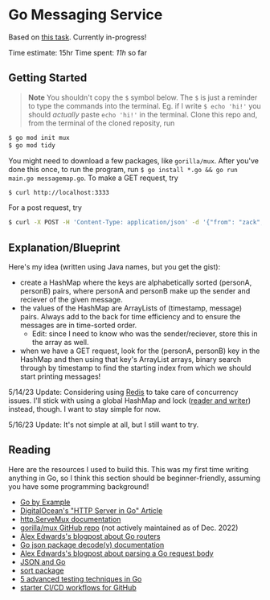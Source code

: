 # Go Messaging Service
Based on [this task](https://gist.github.com/zackbloom/57124a029f6bd1b8ab0e3ea5aff34d71). Currently in-progress!

Time estimate: 15hr
Time spent: *11h* so far

## Getting Started
> **Note**
> You shouldn't copy the `$` symbol below. The `$` is just a reminder to type the commands into the terminal. Eg. if I write `$ echo 'hi!'` you should *actually* paste `echo 'hi!'` in the terminal.
Clone this repo and, from the terminal of the cloned reposity, run
```bash
$ go mod init mux
$ go mod tidy
```
You might need to download a few packages, like `gorilla/mux`. After you've done this once, to run the program, run
`$ go install *.go && go run main.go messagemap.go`. To make a GET request, try
```bash
$ curl http://localhost:3333
```
For a post request, try
```bash
$ curl -X POST -H 'Content-Type: application/json' -d '{"from": "zack", "to": "charles", "message": "pizza tonight?"}' http://localhost:3333
```

## Explanation/Blueprint
Here's my idea (written using Java names, but you get the gist):
- create a HashMap where the keys are alphabetically sorted (personA, personB) pairs, where personA and personB make up the sender and reciever of the given message.
- the values of the HashMap are ArrayLists of (timestamp, message) pairs. Always add to the back for time efficiency and to ensure the messages are in time-sorted order.
    - Edit: since I need to know who was the sender/reciever, store this in the array as well.
- when we have a GET request, look for the (personA, personB) key in the HashMap and then using that key's ArrayList arrays, binary search through by timestamp to find the starting index from which we should start printing messages!

5/14/23 Update:
Considering using [Redis](https://redis.io/docs/about/) to take care of concurrency issues. I'll stick with using a global HashMap and lock ([reader and writer](https://en.wikipedia.org/wiki/Readers%E2%80%93writer_lock)) instead, though. I want to stay simple for now.

5/16/23 Update:
It's not simple at all, but I still want to try.

## Reading
Here are the resources I used to build this. This was my first time writing anything in Go, so I think this section should be beginner-friendly, assuming you have some programming background!

- [Go by Example](https://gobyexample.com/)
- [DigitalOcean's "HTTP Server in Go" Article](https://www.digitalocean.com/community/tutorials/how-to-make-an-http-server-in-go)
- [http.ServeMux documentation](https://pkg.go.dev/net/http#ServeMux)
- [gorilla/mux GitHub repo](https://github.com/gorilla/mux) (not actively maintained as of Dec. 2022)
- [Alex Edwards's blogpost about Go routers](https://www.alexedwards.net/blog/which-go-router-should-i-use)
- [Go json package decode(v) documentation](https://pkg.go.dev/encoding/json#Decoder.Decode)
- [Alex Edwards's blogpost about parsing a Go request body](https://www.alexedwards.net/blog/how-to-properly-parse-a-json-request-body)
- [JSON and Go](https://go.dev/blog/json)
- [sort package](https://pkg.go.dev/sort)
- [5 advanced testing techniques in Go](https://segment.com/blog/5-advanced-testing-techniques-in-go/)
- [starter CI/CD workflows for GitHub](https://github.com/actions/starter-workflows/tree/main/ci)
